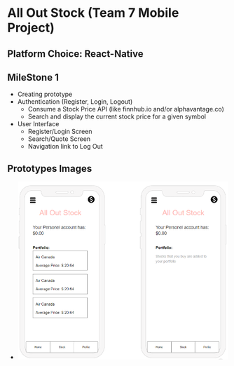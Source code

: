 # All Out Stock (Team 7 Mobile Project)

## Platform Choice: React-Native

## MileStone 1
* Creating prototype 
* Authentication (Register, Login, Logout)
    * Consume a Stock Price API (like finnhub.io and/or alphavantage.co)
    * Search and display the current stock price for a given symbol
* User Interface
    * Register/Login Screen
    * Search/Quote Screen
    * Navigation link to Log Out

## Prototypes Images
* <img src = "Images/Home.png" alt = "Home Page">